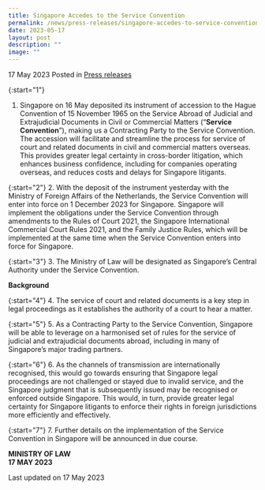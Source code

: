 ```yaml
---
title: Singapore Accedes to the Service Convention
permalink: /news/press-releases/singapore-accedes-to-service-convention/
date: 2023-05-17
layout: post
description: ""
image: ""
---
```

17 May 2023 Posted in [Press releases](/news/press-releases)

{:start="1"}
1. Singapore on 16 May deposited its instrument of accession to the Hague Convention of 15 November 1965 on the Service Abroad of Judicial and Extrajudicial Documents in Civil or Commercial Matters (“**Service Convention**”), making us a Contracting Party to the Service Convention. The accession will facilitate and streamline the process for service of court and related documents in civil and commercial matters overseas. This provides greater legal certainty in cross-border litigation, which enhances business confidence, including for companies operating overseas, and reduces costs and delays for Singapore litigants.

{:start="2"} 
2. With the deposit of the instrument yesterday with the Ministry of Foreign Affairs of the Netherlands, the Service Convention will enter into force on 1 December 2023 for Singapore. Singapore will implement the obligations under the Service Convention through amendments to the Rules of Court 2021, the Singapore International Commercial Court Rules 2021, and the Family Justice Rules, which will be implemented at the same time when the Service Convention enters into force for Singapore.

{:start="3"} 
3. The Ministry of Law will be designated as Singapore’s Central Authority under the Service Convention.

**Background**

{:start="4"} 
4. The service of court and related documents is a key step in legal proceedings as it establishes the authority of a court to hear a matter.

{:start="5"} 
5. As a Contracting Party to the Service Convention, Singapore will be able to leverage on a harmonised set of rules for the service of judicial and extrajudicial documents abroad, including in many of Singapore’s major trading partners.

{:start="6"} 
6. As the channels of transmission are internationally recognised, this would go towards ensuring that Singapore legal proceedings are not challenged or stayed due to invalid service, and the Singapore judgment that is subsequently issued may be recognised or enforced outside Singapore. This would, in turn, provide greater legal certainty for Singapore litigants to enforce their rights in foreign jurisdictions more efficiently and effectively.

{:start="7"} 
7. Further details on the implementation of the Service Convention in Singapore will be announced in due course.

**MINISTRY OF LAW**
<br>**17 MAY 2023**

<p class="right-side-updated">Last updated on 17 May 2023</p>